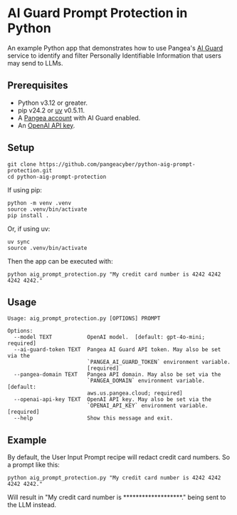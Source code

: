 # AI Guard Prompt Protection in Python

An example Python app that demonstrates how to use Pangea's [AI Guard][] service
to identify and filter Personally Identifiable Information that users may send to LLMs.

## Prerequisites

- Python v3.12 or greater.
- pip v24.2 or [uv][] v0.5.11.
- A [Pangea account][Pangea signup] with AI Guard enabled.
- An [OpenAI API key][OpenAI API keys].

## Setup

```shell
git clone https://github.com/pangeacyber/python-aig-prompt-protection.git
cd python-aig-prompt-protection
```

If using pip:

```shell
python -m venv .venv
source .venv/bin/activate
pip install .
```

Or, if using uv:

```shell
uv sync
source .venv/bin/activate
```

Then the app can be executed with:

```shell
python aig_prompt_protection.py "My credit card number is 4242 4242 4242 4242."
```

## Usage

```
Usage: aig_prompt_protection.py [OPTIONS] PROMPT

Options:
  --model TEXT           OpenAI model.  [default: gpt-4o-mini; required]
  --ai-guard-token TEXT  Pangea AI Guard API token. May also be set via the
                         `PANGEA_AI_GUARD_TOKEN` environment variable.
                         [required]
  --pangea-domain TEXT   Pangea API domain. May also be set via the
                         `PANGEA_DOMAIN` environment variable.  [default:
                         aws.us.pangea.cloud; required]
  --openai-api-key TEXT  OpenAI API key. May also be set via the
                         `OPENAI_API_KEY` environment variable.  [required]
  --help                 Show this message and exit.
```

## Example

By default, the User Input Prompt recipe will redact credit card numbers. So a
prompt like this:

```shell
python aig_prompt_protection.py "My credit card number is 4242 4242 4242 4242."
```

Will result in "My credit card number is \*\*\*\*\*\*\*\*\*\*\*\*\*\*\*\*\*\*\*."
being sent to the LLM instead.

[AI Guard]: https://pangea.cloud/docs/ai-guard/
[Pangea signup]: https://pangea.cloud/signup
[OpenAI API keys]: https://platform.openai.com/api-keys
[uv]: https://docs.astral.sh/uv/
